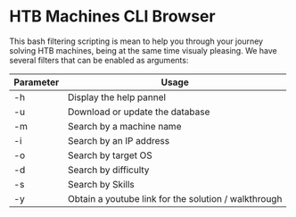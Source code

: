 # HTB Machines CLI Browser

This bash filtering scripting is mean to help you through your journey solving HTB machines, being at the same time visualy pleasing. We have several filters that can be enabled as arguments:

| Parameter | Usage |
| ----------- | ----------- |
| -h  | Display the help pannel |
| -u  | Download or update the database |
| -m | Search by a machine name |
| -i  | Search by an IP address |
| -o | Search by target OS |
| -d | Search by difficulty |
| -s  | Search by Skills  |
| -y | Obtain a youtube link for the solution / walkthrough |
